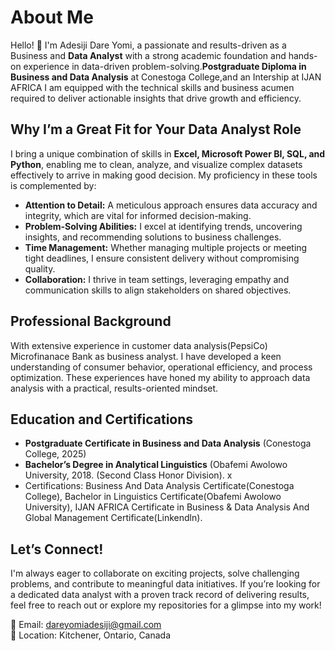 # About Me

Hello! 👋 I'm Adesiji Dare Yomi, a passionate and results-driven as a Business and **Data Analyst** with a strong academic foundation and hands-on experience in data-driven problem-solving.**Postgraduate  Diploma in Business and Data Analysis** at Conestoga College,and an Intership at IJAN AFRICA I am equipped with the technical skills and business acumen required to deliver actionable insights that drive growth and efficiency.

## Why I’m a Great Fit for Your Data Analyst Role

I bring a unique combination of skills in **Excel, Microsoft Power BI, SQL, and Python**, enabling me to clean, analyze, and visualize complex datasets effectively to arrive in making good decision. My proficiency in these tools is complemented by:

- **Attention to Detail:** A meticulous approach ensures data accuracy and integrity, which are vital for informed decision-making.
- **Problem-Solving Abilities:** I excel at identifying trends, uncovering insights, and recommending solutions to business challenges.
- **Time Management:** Whether managing multiple projects or meeting tight deadlines, I ensure consistent delivery without compromising quality.
- **Collaboration:** I thrive in team settings, leveraging empathy and communication skills to align stakeholders on shared objectives.

## Professional Background

With extensive experience in customer data analysis(PepsiCo) Microfinanace Bank as business analyst. I have developed a keen understanding of consumer behavior, operational efficiency, and process optimization. These experiences have honed my ability to approach data analysis with a practical, results-oriented mindset.

## Education and Certifications

- **Postgraduate Certificate in Business and Data Analysis** (Conestoga College, 2025)  
- **Bachelor’s Degree in Analytical Linguistics** (Obafemi Awolowo University, 2018. (Second Class Honor Division). x
- Certifications: Business And Data Analysis Certificate(Conestoga College), Bachelor in Linguistics Certificate(Obafemi Awolowo University), IJAN AFRICA Certificate in Business & Data Analysis And Global Management Certificate(Linkendln).

## Let’s Connect!

I'm always eager to collaborate on exciting projects, solve challenging problems, and contribute to meaningful data initiatives. If you’re looking for a dedicated data analyst with a proven track record of delivering results, feel free to reach out or explore my repositories for a glimpse into my work!

📩 Email: dareyomiadesiji@gmail.com  
📍 Location: Kitchener, Ontario, Canada
